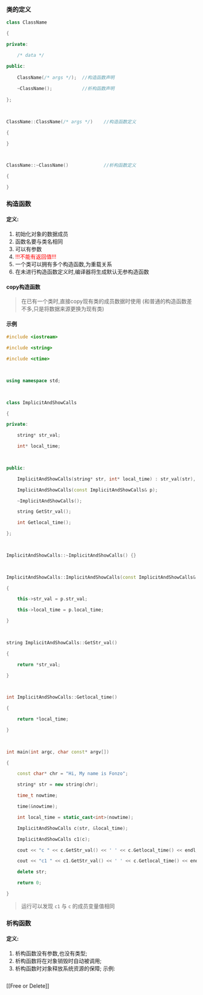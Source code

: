 ### 类的定义
```c++
class ClassName

{

private:

    /* data */

public:
	
	ClassName(/* args */);  //构造函数声明
	
	~ClassName();           //析构函数声明
	
};

  

ClassName::ClassName(/* args */)    //构造函数定义

{

}

  

ClassName::~ClassName()             //析构函数定义

{

}
```

### 构造函数
#### 定义:
1. 初始化对象的数据成员
2. 函数名要与类名相同
3. 可以有参数
4. <font color="red">!!!不能有返回值!!!</font>
5. 一个类可以拥有多个构造函数,为重载关系
6. 在未进行构造函数定义时,编译器将生成默认无参构造函数
#### copy构造函数

>在已有一个类时,直接copy现有类的成员数据时使用
>(和普通的构造函数差不多,只是将数据来源更换为现有类)

#### 示例
```c++
#include <iostream>

#include <string>

#include <ctime>

  

using namespace std;

  

class ImplicitAndShowCalls

{

private:

    string* str_val;

    int* local_time;

  

public:

    ImplicitAndShowCalls(string* str, int* local_time) : str_val(str), local_time(local_time) {}    //普通构造函数

    ImplicitAndShowCalls(const ImplicitAndShowCalls& p);                                            //copy构造函数

    ~ImplicitAndShowCalls();

    string GetStr_val();

    int Getlocal_time();

};

  

ImplicitAndShowCalls::~ImplicitAndShowCalls() {}

  

ImplicitAndShowCalls::ImplicitAndShowCalls(const ImplicitAndShowCalls& p)

{

    this->str_val = p.str_val;

    this->local_time = p.local_time;

}

  

string ImplicitAndShowCalls::GetStr_val()

{

    return *str_val;

}

  

int ImplicitAndShowCalls::Getlocal_time()

{

    return *local_time;

}

  

int main(int argc, char const* argv[])

{

    const char* chr = "Hi, My name is Fonzo";

    string* str = new string(chr);

    time_t nowtime;

    time(&nowtime);

    int local_time = static_cast<int>(nowtime);

    ImplicitAndShowCalls c(str, &local_time);

    ImplicitAndShowCalls c1(c);

    cout << "c " << c.GetStr_val() << ' ' << c.Getlocal_time() << endl;

    cout << "c1 " << c1.GetStr_val() << ' ' << c.Getlocal_time() << endl;

    delete str;

    return 0;

}
```

>运行可以发现 `c1` 与 `c` 的成员变量值相同

### 析构函数
#### 定义:
1. 析构函数没有参数,也没有类型;
2. 析构函数将在对象销毁时自动被调用;
3. 析构函数时对象释放系统资源的保障;
示例:
```c++

```
[[Free or Delete]]